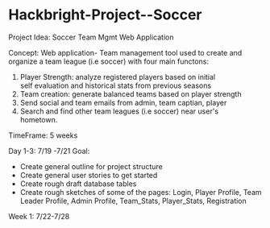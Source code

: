 Hackbright-Project--Soccer
==========================

Project Idea: Soccer Team Mgmt Web Application

Concept: 
Web application- Team management tool used to create 
and organize a team league (i.e soccer) with four main functons:

1) Player Strength: analyze registered players based on initial    
   self evaluation and historical stats from previous seasons
2) Team creation: generate balanced teams based on player strength
3) Send social and team emails from admin, team captian, player
4) Search and find other team leagues (i.e soccer) near user's     
   hometown.
   
TimeFrame: 5 weeks


Day 1-3: 7/19 -7/21
Goal: 
* Create general outline for project structure 
* Create general user stories to get started
* Create rough draft database tables
* Create rough sketches of some of the pages:
  Login, Player Profile, Team Leader Profile, Admin Profile,
  Team_Stats, Player_Stats, Registration


Week 1: 7/22-7/28

